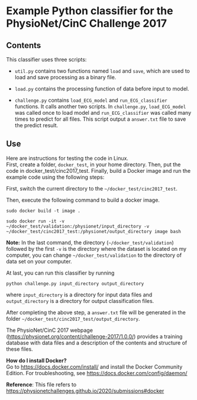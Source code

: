 # Example Python classifier for the PhysioNet/CinC Challenge 2017

## Contents

This classifier uses three scripts:

* `util.py` contains two functions named `load` and `save`, which are used to load and save processing as a binary file.

* `load.py` contains the processing function of data before input to model.

* `challenge.py` contains `load_ECG_model` and `run_ECG_classifier` functions. It calls another two scripts. In `challenge.py`,    `load_ECG_model` was called once to load model and `run_ECG_classifier` was called many times to predict for all files. This script output a `answer.txt` file to save the predict result. 

## Use

Here are instructions for testing the code in Linux.  
 First, create a folder, `docker_test`, in your home directory. Then, put the code in docker_test/cinc2017_test. Finally, build a Docker image and run the example code using the following steps:  

 First, switch the current directory to the `~/docker_test/cinc2017_test`.   

 Then, execute the following command to build a docker image. 

    sudo docker build -t image .

    sudo docker run -it -v ~/docker_test/validation:/physionet/input_directory -v ~/docker_test/cinc2017_test:/physionet/output_directory image bash

**Note:** In the last command, the directory (`~/docker_test/validation`) followed by the first `-v` is the directory where the dataset is located on my computer, you can change `~/docker_test/validation` to the directory of data set on your computer.   

At last, you can run this classifier by running

    python challenge.py input_directory output_directory

where `input_directory` is a directory for input data files and `output_directory` is a directory for output classification files.    

After completing the above step, a `answer.txt` file will be generated in the folder `~/docker_test/cinc2017_test/output_directory`. 

The PhysioNet/CinC 2017 webpage (https://physionet.org/content/challenge-2017/1.0.0/) provides a training database with data files
and a description of the contents and structure of these files.

**How do I install Docker?**  
Go to https://docs.docker.com/install/ and install the Docker Community Edition. For troubleshooting, see https://docs.docker.com/config/daemon/


**Reference**: This file refers to https://physionetchallenges.github.io/2020/submissions#docker 